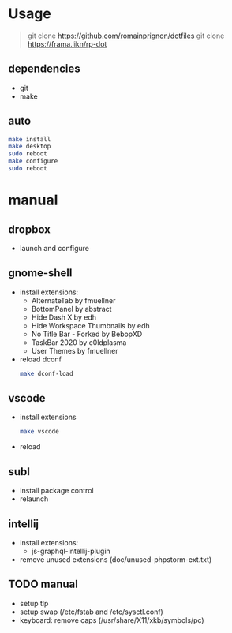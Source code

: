 # Usage

> git clone https://github.com/romainprignon/dotfiles
> git clone https://frama.likn/rp-dot

## dependencies
 - git
 - make

## auto
```bash
make install
make desktop
sudo reboot
make configure
sudo reboot
```

# manual

## dropbox
- launch and configure

## gnome-shell
- install extensions:
    - AlternateTab by fmuellner
    - BottomPanel by abstract
    - Hide Dash X by edh
    - Hide Workspace Thumbnails by edh
    - No Title Bar - Forked by BebopXD
    - TaskBar 2020 by c0ldplasma
    - User Themes by fmuellner
- reload dconf
    ```bash
    make dconf-load
    ```


## vscode
- install extensions
    ```bash
    make vscode
    ```
- reload


## subl
- install package control
- relaunch

## intellij
- install extensions:
    - js-graphql-intellij-plugin
- remove unused extensions (doc/unused-phpstorm-ext.txt)

## TODO manual
- setup tlp
- setup swap (/etc/fstab and /etc/sysctl.conf)
- keyboard: remove caps (/usr/share/X11/xkb/symbols/pc)
